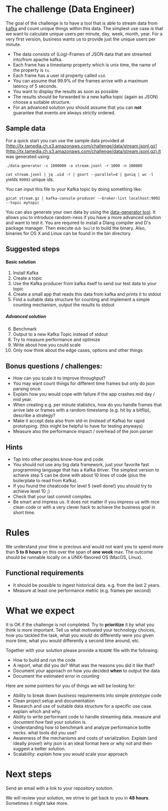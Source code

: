 # The challenge (Data Engineer)

The goal of the challenge is to have a tool that is able to stream data from 
[kafka](http://kafka.apache.org/) and count unique things within this data. The simplest use case is
that we want to calculate unique users per minute, day, week, month, year. For a very first version, 
business wants us to provide just the unique users per minute.   

- The data consists of (Log)-Frames of JSON data that are streamed into/from apache kafka. 
- Each frame has a timestamp property which is unix time, the name of the property is `ts`.
- Each frame has a user id property called `uid`. 
- You can assume that 99.9% of the frames arrive with a maximum latency of 5 seconds. 
- You want to display the results as soon as possible
- The results should be forwarded to a new kafka topic (again as JSON) choose a suitable structure. 
- For an advanced solution you should assume that you can **not** guarantee that events are always 
  strictly ordered.

## Sample data
For a quick start you can use the sample data provided at [http://tx.tamedia.ch.s3.amazonaws.com/challenge/data/stream.jsonl.gz](http://tx.tamedia.ch.s3.amazonaws.com/challenge/data/stream.jsonl.gz).It was generated using:
```shell script
./data-generator -c 1000000 -o stream.jsonl -r 1000 -n 100000
```

`cat stream.jsonl | jq .uid -r | gsort --parallel=4 | guniq | wc -l` yields `99993` unique ids.

You can input this file to your Kafka topic by doing something like:
```shell script
gzcat stream.gz | kafka-console-producer --broker-list localhost:9092 --topic mytopic
```  

You can also generate your own data by using the [data-generator tool](https://github.com/tamediadigital/hiring-challenges/tree/master/data-engineer-challenge/data-generator). It allows you to introduce random-ness if you have a more advanced solution and 
want to test it. You are required to install a Dlang compiler and D's package manager. Then 
execute `dub build` to build the binary. Also, binaries for OS X and Linux can be found in the bin 
directory.

## Suggested steps

#### Basic solution
1. Install Kafka
2. Create a topic
3. Use the Kafka producer from kafka itself to send our test data to your topic
4. Create a small app that reads this data from kafka and prints it to stdout
5. Find a suitable data structure for counting and implement a simple counting mechanism, output 
   the results to stdout

##### Advanced solution
6. Benchmark 
7. Output to a new Kafka Topic instead of stdout
8. Try to measure performance and optimize
9. Write about how you could scale
10. Only now think about the edge cases, options and other things

## Bonus questions / challenges:

- How can you scale it to improve throughput?
- You may want count things for different time frames but only do json parsing once.
- Explain how you would cope with failure if the app crashes mid day / mid year. 
- When creating e.g. per minute statistics, how do you handle frames that arrive late or frames 
  with a random timestamp (e.g. hit by a bitflip), describe a strategy?
- Make it accept data also from std-in (instead of Kafka) for rapid prototyping. (this might be 
  helpful to have for testing anyways)
- Measure also the performance impact / overhead of the json parser

## Hints
- Tap into other peoples know-how and code. 
- You should not use any big data framework, just your favorite fast programming language that has 
  a Kafka driver. The simplest version to achieve step 5 can be done with about 10 lines of code 
  (plus the boilerplate to read from Kafka). 
- If you found the cheatcode for level 5 (well done!) you should try to achieve level 10 ;)
- Check that your last commit compiles.
- Be smart and impress us. It does not matter if you impress us with nice clean code or with a 
  very clever hack to achieve the business goal in short time.

# Rules
We understand your time is precious and would not want you to spend more than **5 to 8 hours** on 
this over the span of **one week** max. The outcome should be runnable locally on a UNIX-flavored 
OS (MacOS, Linux).

## Functional requirements
- It should be possible to ingest historical data. e.g. from the last 2 years.
- Measure at least one performance metric (e.g. frames per second)

# What we expect
It is OK if the challenge is not completed. Try to **prioritize** it by what you think is more 
important. Tell us what motivated your technology choices, how you tackled the task, what you would 
do differently were you given more time, what you would differently a second time around, etc.

Together with your solution please provide a `README` file with the following:
- How to build and run the code
- A report, what did you do? What was the reasons you did it like that?
- Document your approach on how you decided **when** to output the data 
- Document the estimated error in counting

Here are some pointers for you of things we will be looking for:
- Ability to break down *business* requirements into simple prototype code
- Clean project setup and documentation
- Research and use of suitable data structure for a specific use case. explain which and why.
- Ability to write performant code to handle streaming data. measure and document _how_ fast your 
  solution is.
- Understanding how to benchmark and analyze performance bottle necks. what tools did you use?
- Awareness of the mechanisms and costs of serialization. Explain (and ideally prove!) why json is 
  an ideal format here or why not and then suggest a better solution.
- Scalability: _explain_ how you _would_ scale your approach

# Next steps

Send an email with a link to your repository solution.

We will review your solution, we strive to get back to you in **48 hours**. Sometimes it might take 
more.
